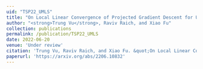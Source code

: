 ```yaml
---
uid: "TSP22_UMLS"
title: "On Local Linear Convergence of Projected Gradient Descent for Unit-Modulus Least Squares"
author: "<strong>Trung Vu</strong>, Raviv Raich, and Xiao Fu"
collection: publications
permalink: /publication/TSP22_UMLS
date: 2022-06-20
venue: 'Under review'
citation: 'Trung Vu, Raviv Raich, and Xiao Fu. &quot;On Local Linear Convergence of Projected Gradient Descent for Unit-Modulus Least Squares,&quot; In Submission (2022).'
paperurl: 'https://arxiv.org/abs/2206.10832'
---
```

